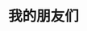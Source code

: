 ---
layout: links     # 必须
title: 我的朋友们   # 可选，这是友链页的标题
links:
  - group: 好基友
    icon: fas fa-user-friends
    items:
    - name: Go for it. # 博客名
      avatar: http://media.cleveland.com/cavs_impact/photo/lebron-james--e6297fa151ace7a4.jpg # 头像链接
      url: http://blog.chengao.cloud     # 博客链接
      backgroundColor: '#3E74C9' # 卡片背景颜色
      textColor: '#fff'  # 卡片文字颜色
      tags:     # 标签
---